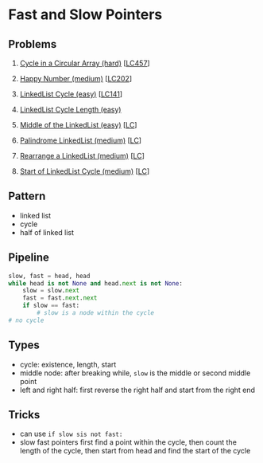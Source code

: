 # Fast and Slow Pointers

## Problems

1. [Cycle in a Circular Array (hard)](Cycle-in-a-Circular-Array-(hard).py)
[[LC457]()]

1. [Happy Number (medium)](Happy-Number-(medium).py)
[[LC202]()]

1. [LinkedList Cycle (easy)](LinkedList-Cycle-(easy).py)
[[LC141]()]

1. [LinkedList Cycle Length (easy)](LinkedList-Cycle-Length-(easy).py)

1. [Middle of the LinkedList (easy)](Middle-of-the-LinkedList-(easy).py)
[[LC](876)]

1. [Palindrome LinkedList (medium)](Palindrome-LinkedList-(medium).py)
[[LC](234)]

1. [Rearrange a LinkedList (medium)](Rearrange-a-LinkedList-(medium).py)
[[LC](143)]

1. [Start of LinkedList Cycle (medium)](Start-of-LinkedList-Cycle-(medium).py)
[[LC](142)]

## Pattern

- linked list
- cycle 
- half of linked list

## Pipeline

```python
slow, fast = head, head 
while head is not None and head.next is not None:
    slow = slow.next
    fast = fast.next.next
    if slow == fast:
        # slow is a node within the cycle
# no cycle
```

## Types

- cycle: existence, length, start
- middle node: after breaking while, `slow` is the middle or second middle point
- left and right half: first reverse the right half and start from the right end

## Tricks

- can use `if slow sis not fast:`
- slow fast pointers first find a point within the cycle, then count the length of the cycle,
  then start from head and find the start of the cycle
